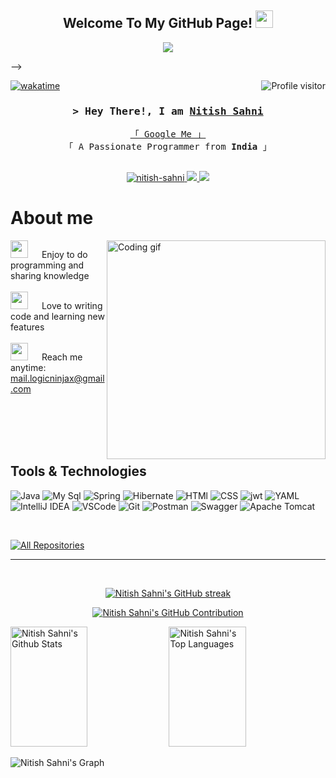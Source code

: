 
<h2 align="center">
  Welcome To My GitHub Page!
  <img src="https://media.giphy.com/media/v1.Y2lkPTc5MGI3NjExM2tzeTgzZXZhamU2aG0zbXBjd3YxaW1wdmYwbnpsNmN5c2tqamU0ZiZlcD12MV9pbnRlcm5hbF9naWZfYnlfaWQmY3Q9Zw/3oKIPtjElfqwMOTbH2/giphy.gif" width="28">
</h2>


<p align="center">
  <a href="https://github.com/LogicNinjaX"><img src="https://media.tenor.com/rePDfDWO3XoAAAAd/hacking.gif/?lines=Self%20Taught%20Programmer;Front%20End%20Developer;1.5%2B%20years%20of%20coding%20experience;Always%20learning%20new%20things&center=true&width=100&height=45"></a>
</p>

 -->

<a href="https://komarev.com/ghpvc/?username=LogicNinjaX">
  <img align="right" src="https://komarev.com/ghpvc/?username=LogicNinjaX&label=Visitors&color=0e75b6&style=flat" alt="Profile visitor" />
</a>


[![wakatime](https://wakatime.com/badge/user/eebb3dd8-d9b2-40de-9b88-6fd6cac99dbc.svg)](https://wakatime.com/@eebb3dd8-d9b2-40de-9b88-6fd6cac99dbc)

<!-- Intro  -->
<h3 align="center">
        <samp>&gt; Hey There!, I am
                <b><a target="_blank" href="https://alsiam.com">Nitish Sahni</a></b>
        </samp>
</h3>


<p align="center"> 
  <samp>
    <a href="https://www.google.com/search?q=LogicNinjaX">「 Google Me 」</a>
    <br>
    「 A Passionate Programmer from <b>India</b> 」
    <br>
    <br>
  </samp>
</p>

<p align="center">
 </a>
 <a href="https://linkedin.com/in/nitish-sahni" target="_blank">
  <img src="https://img.shields.io/badge/LinkedIn-0077B5?style=for-the-badge&logo=linkedin&logoColor=white" alt="nitish-sahni"/>
 </a>
 <!-- <a href="https://dev.to/alsiam" target="_blank">
  <img src="https://img.shields.io/badge/dev.to-0A0A0A?style=for-the-badge&logo=dev.to&logoColor=white" alt="alsiam" />
 </a> -->
 <a href="https://twitter.com/LogicNinjaX" target="_blank">
  <img src="https://img.shields.io/badge/Twitter-1DA1F2?style=for-the-badge&logo=twitter&logoColor=white" />
 </a>

  <a href="https://leetcode.com/mr_deric0x" target="_blank">
  <img src="https://img.shields.io/badge/-LeetCode-FFA116?style=for-the-badge&logo=LeetCode&logoColor=black" />
 </a>


<!-- About Section -->
 # About me
 
<p>
 <img align="right" width="350" src="/assets/programmer.gif" alt="Coding gif" />
  
 <img src="https://media.giphy.com/media/MEiZ5h8lOkM7rwideE/giphy.gif?cid=ecf05e47b4s9b0m20bzgkde0a6v2122eyikcyeh21q2w243n&ep=v1_gifs_search&rid=giphy.gif&ct=g" width="28"> &emsp; Enjoy to do programming and sharing knowledge <br/><br/>
 <img src="https://media.giphy.com/media/131tNuGktpXGhy/giphy.gif?cid=ecf05e47ndufjt7gtpm31hbsptg5fpoq5t1anpuvw96dzav9&ep=v1_gifs_search&rid=giphy.gif&ct=g" width="28"> &emsp; Love to writing code and learning new features<br/><br/>
 <img src="https://media.giphy.com/media/N256GFy1u6M6Y/giphy.gif?cid=ecf05e47ndufjt7gtpm31hbsptg5fpoq5t1anpuvw96dzav9&ep=v1_gifs_search&rid=giphy.gif&ct=g" width="28"> &emsp; Reach me anytime: mail.logicninjax@gmail.com<br/><br/>

</p>

<br/>
<br/>
<br/>

## Tools & Technologies

![Java](https://img.shields.io/badge/Java-ED8B00?style=for-the-badge&logo=openjdk&logoColor=white)
![My Sql](https://img.shields.io/badge/MySQL-005C84?style=for-the-badge&logo=mysql&logoColor=white)
![Spring](https://img.shields.io/badge/spring-%236DB33F.svg?style=for-the-badge&logo=spring&logoColor=white)
![Hibernate](https://img.shields.io/badge/Hibernate-59666C?style=for-the-badge&logo=Hibernate&logoColor=white)
![HTMl](https://img.shields.io/badge/HTML%20-%23F7DF1E.svg?&style=for-the-badge&color=E34F26)
![CSS](https://img.shields.io/badge/css%20-%23F7DF1E.svg?&style=for-the-badge&color=5BA8EE)
![jwt](https://img.shields.io/badge/JWT-000000?style=for-the-badge&logo=JSON%20web%20tokens&logoColor=white)
![YAML](https://img.shields.io/badge/yaml-%23ffffff.svg?style=for-the-badge&logo=yaml&logoColor=151515)
![IntelliJ IDEA](https://img.shields.io/badge/IntelliJIDEA-000000.svg?style=for-the-badge&logo=intellij-idea&logoColor=white)
![VSCode](https://img.shields.io/badge/Visual_Studio-0078d7?style=for-the-badge&logo=visual%20studio&logoColor=white)
![Git](https://img.shields.io/badge/Git-F05032?style=for-the-badge&logo=git&logoColor=white)
![Postman](https://img.shields.io/badge/Postman-FF6C37?style=for-the-badge&logo=postman&logoColor=white) 
![Swagger](https://img.shields.io/badge/-Swagger-%23Clojure?style=for-the-badge&logo=swagger&logoColor=white)
![Apache Tomcat](https://img.shields.io/badge/apache%20tomcat-%23F8DC75.svg?style=for-the-badge&logo=apache-tomcat&logoColor=black)

<br/>

<p align="left">
  <a href="https://github.com/LogicNinjaX?tab=repositories" target="_blank"><img alt="All Repositories" title="All Repositories" src="https://img.shields.io/badge/-All%20Repos-2962FF?style=for-the-badge&logo=koding&logoColor=white"/></a>
</p>
<hr/>
<br/>

<p align="center">
  <a href="https://github.com/Nitish Sahni's">
    <img src="https://nirzak-streak-stats.vercel.app/?user=logicninjax&theme=dark&hide_border=false&border=7F3FBF&background=0D1117" alt="Nitish Sahni's GitHub streak"/>
  </a>
</p>

<p align="center">
  <a href="https://github.com/Nitish Sahni's">
    <img src="https://github-profile-summary-cards.vercel.app/api/cards/profile-details?username=LogicNinjaX&theme=radical" alt="Nitish Sahni's GitHub Contribution"/>
  </a>
</p>

<a> 
    <a href="https://github.com/Nitish Sahni's"><img alt="Nitish Sahni's Github Stats" src="https://denvercoder1-github-readme-stats.vercel.app/api?username=LogicNinjaX&show_icons=true&count_private=true&theme=react&border_color=7F3FBF&bg_color=0D1117&title_color=F85D7F&icon_color=F8D866" height="192px" width="49.5%"/></a>
  <a href="https://github.com/LogicNinjaX"><img alt="Nitish Sahni's Top Languages" src="https://denvercoder1-github-readme-stats.vercel.app/api/top-langs/?username=LogicNinjaX&langs_count=8&layout=compact&theme=react&border_color=7F3FBF&bg_color=0D1117&title_color=F85D7F&icon_color=F8D866" height="192px" width="49.5%"/></a>
  <br/>
</a>


![Nitish Sahni's Graph](https://github-readme-activity-graph.vercel.app/graph?username=LogicNinjaX&custom_title=Nitish%20Sahni's%20GitHub%20Activity%20Graph&bg_color=0D1117&color=7F3FBF&line=7F3FBF&point=7F3FBF&area_color=FFFFFF&title_color=FFFFFF&area=true)
